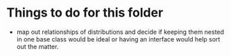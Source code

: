 # Things to do for this folder

- map out relationships of distributions and decide if keeping them nested in one base class would be ideal or having an interface would help sort out the matter. 
